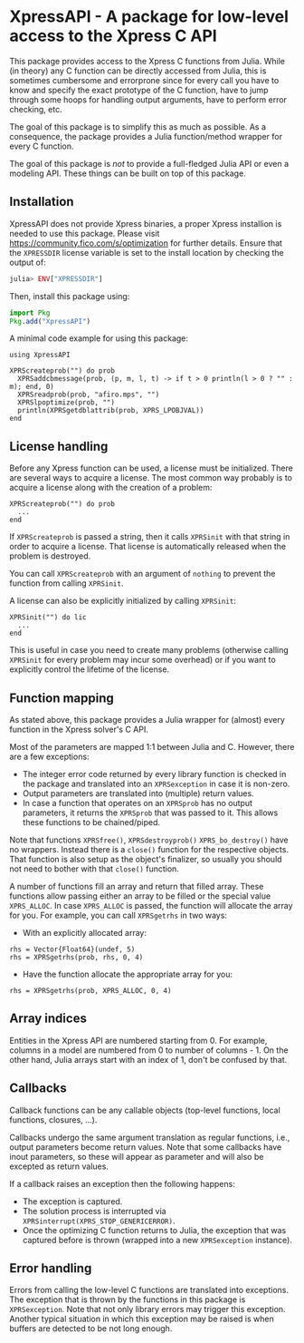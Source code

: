 # XpressAPI - A package for low-level access to the Xpress C API

This package provides access to the Xpress C functions from Julia.
While (in theory) any C function can be directly accessed from Julia, this is
sometimes cumbersome and errorprone since for every call you have to know and
specify the exact prototype of the C function, have to jump through some hoops
for handling output arguments, have to perform error checking, etc.

The goal of this package is to simplify this as much as possible. As a
consequence, the package provides a Julia function/method wrapper for every
C function.

The goal of this package is *not* to provide a full-fledged Julia API or even
a modeling API. These things can be built on top of this package.

## Installation

XpressAPI does not provide Xpress binaries, a proper Xpress installion is needed to use this package.
Please visit https://community.fico.com/s/optimization for further details.
Ensure that the `XPRESSDIR` license variable is set to the install location by
checking the output of:
```julia
julia> ENV["XPRESSDIR"]
```

Then, install this package using:
```julia
import Pkg
Pkg.add("XpressAPI")
```
A minimal code example for using this package:
```
using XpressAPI

XPRScreateprob("") do prob
  XPRSaddcbmessage(prob, (p, m, l, t) -> if t > 0 println(l > 0 ? "" : m); end, 0)
  XPRSreadprob(prob, "afiro.mps", "")
  XPRSlpoptimize(prob, "")
  println(XPRSgetdblattrib(prob, XPRS_LPOBJVAL))
end

```

## License handling

Before any Xpress function can be used, a license must be initialized. There
are several ways to acquire a license. The most common way probably is to
acquire a license along with the creation of a problem:
```
XPRScreateprob("") do prob
  ...
end
```
If `XPRScreateprob` is passed a string, then it calls `XPRSinit` with that
string in order to acquire a license. That license is automatically released
when the problem is destroyed.

You can call `XPRScreateprob` with an argument of `nothing` to prevent the
function from calling `XPRSinit`.

A license can also be explicitly initialized by calling `XPRSinit`:
```
XPRSinit("") do lic
  ...
end
```
This is useful in case you need to create many problems (otherwise calling
`XPRSinit` for every problem may incur some overhead) or if you want to
explicitly control the lifetime of the license.

## Function mapping

As stated above, this package provides a Julia wrapper for (almost) every
function in the Xpress solver's C API.

Most of the parameters are mapped 1:1 between Julia and C. However, there are
a few exceptions:
- The integer error code returned by every library function is checked in the
  package and translated into an `XPRSexception` in case it is non-zero.
- Output parameters are translated into (multiple) return values.
- In case a function that operates on an `XPRSprob` has no output parameters,
  it returns the `XPRSprob` that was passed to it. This allows these functions
  to be chained/piped.

Note that functions `XPRSfree()`, `XPRSdestroyprob()` `XPRS_bo_destroy()`
have no wrappers. Instead there is a `close()` function for the respective
objects. That function is also setup as the object's finalizer, so usually you
should not need to bother with that `close()` function.

A number of functions fill an array and return that filled array. These
functions allow passing either an array to be filled or the special value
`XPRS_ALLOC`. In case `XPRS_ALLOC` is passed, the function will allocate the
array for you. For example, you can call `XPRSgetrhs` in two ways:
- With an explicitly allocated array:
```
rhs = Vector{Float64}(undef, 5)
rhs = XPRSgetrhs(prob, rhs, 0, 4)
```
- Have the function allocate the appropriate array for you:
```
rhs = XPRSgetrhs(prob, XPRS_ALLOC, 0, 4)
```

## Array indices

Entities in the Xpress API are numbered starting from 0. For example, columns
in a model are numbered from 0 to number of columns - 1.
On the other hand, Julia arrays start with an index of 1, don't be confused
by that.

## Callbacks

Callback functions can be any callable objects (top-level functions, local
functions, closures, ...).

Callbacks undergo the same argument translation as regular functions, i.e.,
output parameters become return values. Note that some callbacks have inout
parameters, so these will appear as parameter and will also be excepted as
return values.

If a callback raises an exception then the following happens:
- The exception is captured.
- The solution process is interrupted via `XPRSinterrupt(XPRS_STOP_GENERICERROR)`.
- Once the optimizing C function returns to Julia, the exception that was
  captured before is thrown (wrapped into a new `XPRSexception` instance).

## Error handling

Errors from calling the low-level C functions are translated into exceptions.
The exception that is thrown by the functions in this package is `XPRSexception`.
Note that not only library errors may trigger this exception. Another typical
situation in which this exception may be raised is when buffers are detected to
be not long enough.
